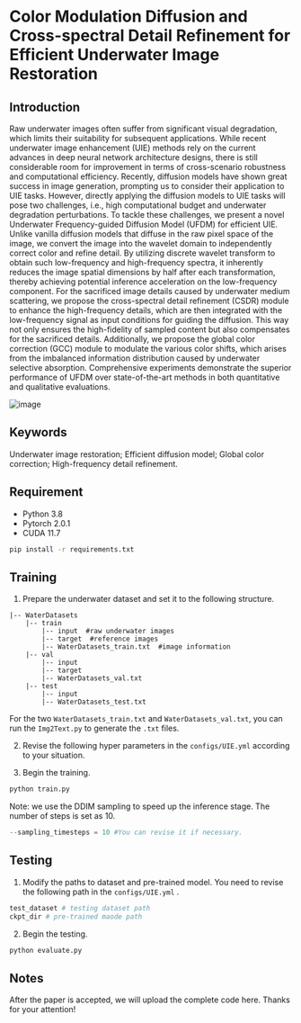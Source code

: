 # Color Modulation Diffusion and Cross-spectral Detail Refinement for Efficient Underwater Image Restoration

## Introduction
Raw underwater images often suffer from significant visual degradation, which limits their suitability for subsequent applications. While recent underwater image enhancement (UIE) methods rely on the current advances in deep neural network architecture designs, there is still considerable room for improvement in terms of cross-scenario robustness and computational efficiency. Recently, diffusion models have shown great success in image generation, prompting us to consider their application to UIE tasks. However, directly applying the diffusion models to UIE tasks will pose two challenges, i.e., high computational budget and underwater degradation perturbations. To tackle these challenges, we present a novel Underwater Frequency-guided Diffusion Model (UFDM) for efficient UIE. Unlike vanilla diffusion models that diffuse in the raw pixel space of the image, we convert the image into the wavelet domain to independently correct color and refine detail. By utilizing discrete wavelet transform to obtain such low-frequency and high-frequency spectra, it inherently reduces the image spatial dimensions by half after each transformation, thereby achieving potential inference acceleration on the low-frequency component. For the sacrificed image details caused by underwater medium scattering, we propose the cross-spectral detail refinement (CSDR) module to enhance the high-frequency details, which are then integrated with the low-frequency signal as input conditions for guiding the diffusion. This way not only ensures the high-fidelity of sampled content but also compensates for the sacrificed details. Additionally, we propose the global color correction (GCC) module to modulate the various color shifts, which arises from the imbalanced information distribution caused by underwater selective absorption. Comprehensive experiments demonstrate the superior performance of UFDM over state-of-the-art methods in both quantitative and qualitative evaluations.

![image](https://github.com/LaibinChang/UFDM/assets/88143736/c51aaf17-c600-4d39-9bc0-ed3deea7f366)

## Keywords
Underwater image restoration; Efficient diffusion model; Global color correction; High-frequency detail refinement.
## Requirement
* Python 3.8
* Pytorch 2.0.1
* CUDA 11.7
```bash
pip install -r requirements.txt
```

## Training
1. Prepare the underwater dataset and set it to the following structure.
```
|-- WaterDatasets
    |-- train
        |-- input  #raw underwater images
        |-- target  #reference images
        |-- WaterDatasets_train.txt  #image information
    |-- val
        |-- input
        |-- target
        |-- WaterDatasets_val.txt
    |-- test
        |-- input
        |-- WaterDatasets_test.txt
```
For the two `WaterDatasets_train.txt` and `WaterDatasets_val.txt`, you can run the `Img2Text.py` to generate the `.txt` files.

2. Revise the following hyper parameters in the `configs/UIE.yml` according to your situation.

3. Begin the training.
```python
python train.py
```
Note: we use the DDIM sampling to speed up the inference stage. The number of steps is set as 10.
```python
--sampling_timesteps = 10 #You can revise it if necessary.
```

## Testing
1. Modify the paths to dataset and pre-trained model. You need to revise the following path in the `configs/UIE.yml` .
```python
test_dataset # testing dataset path
ckpt_dir # pre-trained maode path
```
2. Begin the testing.
```python
python evaluate.py
```
## Notes
After the paper is accepted, we will upload the complete code here. Thanks for your attention!
